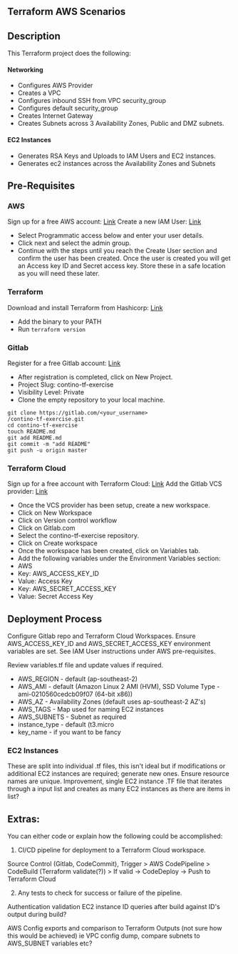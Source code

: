 ## Terraform AWS Scenarios

## Description
This Terraform project does the following:

#### Networking
  * Configures AWS Provider
  * Creates a VPC
  * Configures inbound SSH from VPC security_group
  * Configures default security_group
  * Creates Internet Gateway
  * Creates Subnets across 3 Availability Zones, Public and DMZ subnets.

#### EC2 Instances
  * Generates RSA Keys and Uploads to IAM Users and EC2 instances.
  * Generates ec2 instances across the Availability Zones and Subnets



## Pre-Requisites

### AWS
Sign up for a free AWS account: [Link](https://portal.aws.amazon.com/billing/signup#/start)
Create a new IAM User: [Link](https://docs.aws.amazon.com/IAM/latest/UserGuide/id_users_create.html)
  * Select Programmatic access below and enter your user details.
  * Click next and select the admin group.
  * Continue with the steps until you reach the Create User section and confirm the user has been
    created. Once the user is created you will get an Access key ID and Secret access key. Store
    these in a safe location as you will need these later.

### Terraform
Download and install Terraform from Hashicorp: [Link](https://www.terraform.io/downloads.html)
* Add the binary to your PATH
* Run `terraform version`

### Gitlab
Register for a free Gitlab account: [Link](https://gitlab.com/users/sign_up)
* After registration is completed, click on New Project.
* Project Slug: contino-tf-exercise
* Visibility Level: Private
* Clone the empty repository to your local machine.
```
git clone https://gitlab.com/<your_username>
/contino-tf-exercise.git
cd contino-tf-exercise
touch README.md
git add README.md
git commit -m "add README"
git push -u origin master
```
### Terraform Cloud

Sign up for a free account with Terraform Cloud: [Link](https://app.terraform.io/signup/account?utm_source=terraform_io_download)
Add the Gitlab VCS provider: [Link](https://www.terraform.io/docs/cloud/vcs/gitlab-com.html)
*   Once the VCS provider has been setup, create a new workspace.
*  Click on New Workspace
*  Click on Version control workflow
*  Click on Gitlab.com
*  Select the contino-tf-exercise repository.
*  Click on Create workspace
*  Once the workspace has been created, click on Variables tab.
*  Add the following variables under the Environment Variables section:
*  AWS
  *  Key: AWS_ACCESS_KEY_ID
  *  Value: Access Key
  *  Key: AWS_SECRET_ACCESS_KEY
  *  Value: Secret Access Key

## Deployment Process

Configure Gitlab repo and Terraform Cloud Workspaces.
Ensure AWS_ACCESS_KEY_ID and AWS_SECRET_ACCESS_KEY environment variables are set. See IAM User instructions under AWS pre-requisites.

Review variables.tf file and update values if required.

  * AWS_REGION - default (ap-southeast-2)
  * AWS_AMI - default (Amazon Linux 2 AMI (HVM), SSD Volume Type - ami-0210560cedcb09f07 (64-bit x86))
  * AWS_AZ - Availability Zones (default uses ap-southeast-2 AZ's)
  * AWS_TAGS - Map used for naming EC2 instances
  * AWS_SUBNETS - Subnet as required
  * instance_type - default (t3.micro
  * key_name - if you want to be fancy

### EC2 Instances

These are split into individual .tf files, this isn't ideal but if modifications or additional EC2 instances are required; generate new ones.
Ensure resource names are unique.
Improvement, single EC2 instance .TF file that iterates through a input list and creates as many EC2 instances as there are items in list?

## Extras:

You can either code or explain how the following could be accomplished:

1. CI/CD pipeline for deployment to a Terraform Cloud workspace.

Source Control (Gitlab, CodeCommit), Trigger > AWS CodePipeline > CodeBuild (Terraform validate(?)) > If valid -> CodeDeploy -> Push to Terraform Cloud

2. Any tests to check for success or failure of the pipeline.

Authentication validation
EC2 instance ID queries after build against ID's output during build?

AWS Config exports and comparison to Terraform Outputs (not sure how this would be achieved)
ie VPC config dump, compare subnets to AWS_SUBNET variables etc?
